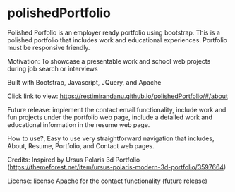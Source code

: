 # polishedPortfolio
Polished Porfolio is an employer ready portfolio using bootstrap.
This is a polished portfolio that includes work and educational experiences. Portfolio must be responsive friendly.

Motivation: 
To showcase a presentable work and school web projects during job search or interviews

Built with Bootstrap, Javascript, JQuery, and Apache

Click link to view: https://restimirandanu.github.io/polishedPortfolio/#/about

Future release: implement the contact email functionality, include work and fun projects under the portfolio web page, include a detailed work and educational information in the resume web page. 

How to use?,
Easy to use very straightforward navigation that includes, About, Resume, Portfolio, and Contact web pages.

Credits:
Inspired by Ursus Polaris 3d Portfolio (https://themeforest.net/item/ursus-polaris-modern-3d-portfolio/3597664) 

License:
license Apache for the contact functionality (future release) 
